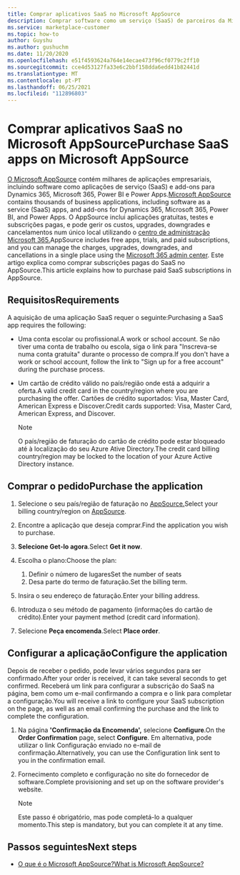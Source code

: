 ```yaml
---
title: Comprar aplicativos SaaS no Microsoft AppSource
description: Comprar software como um serviço (SaaS) de parceiros da Microsoft no Microsoft AppSource.
ms.service: marketplace-customer
ms.topic: how-to
author: Guyshu
ms.author: gushuchm
ms.date: 11/20/2020
ms.openlocfilehash: e51f4593624a764e14ecae473f96cf0779c2ff10
ms.sourcegitcommit: cce4d53127fa33e6c2bbf158dda6edd41b82441d
ms.translationtype: MT
ms.contentlocale: pt-PT
ms.lasthandoff: 06/25/2021
ms.locfileid: "112896803"
---
```

# <a name="purchase-saas-apps-on-microsoft-appsource"></a><span data-ttu-id="35b77-103">Comprar aplicativos SaaS no Microsoft AppSource</span><span class="sxs-lookup"><span data-stu-id="35b77-103">Purchase SaaS apps on Microsoft AppSource</span></span>

<span data-ttu-id="35b77-104">[O Microsoft AppSource](https://appsource.microsoft.com/) contém milhares de aplicações empresariais, incluindo software como aplicações de serviço (SaaS) e add-ons para Dynamics 365, Microsoft 365, Power BI e Power Apps.</span><span class="sxs-lookup"><span data-stu-id="35b77-104">[Microsoft AppSource](https://appsource.microsoft.com/) contains thousands of business applications, including software as a service (SaaS) apps, and add-ons for Dynamics 365, Microsoft 365, Power BI, and Power Apps.</span></span> <span data-ttu-id="35b77-105">O AppSource inclui aplicações gratuitas, testes e subscrições pagas, e pode gerir os custos, upgrades, downgrades e cancelamentos num único local utilizando o [centro de administração Microsoft 365.](/microsoft-365/admin/admin-overview/about-the-admin-center)</span><span class="sxs-lookup"><span data-stu-id="35b77-105">AppSource includes free apps, trials, and paid subscriptions, and you can manage the charges, upgrades, downgrades, and cancellations in a single place using the [Microsoft 365 admin center](/microsoft-365/admin/admin-overview/about-the-admin-center).</span></span> <span data-ttu-id="35b77-106">Este artigo explica como comprar subscrições pagas do SaaS no AppSource.</span><span class="sxs-lookup"><span data-stu-id="35b77-106">This article explains how to purchase paid SaaS subscriptions in AppSource.</span></span>

## <a name="requirements"></a><span data-ttu-id="35b77-107">Requisitos</span><span class="sxs-lookup"><span data-stu-id="35b77-107">Requirements</span></span>

<span data-ttu-id="35b77-108">A aquisição de uma aplicação SaaS requer o seguinte:</span><span class="sxs-lookup"><span data-stu-id="35b77-108">Purchasing a SaaS app requires the following:</span></span>

- <span data-ttu-id="35b77-109">Uma conta escolar ou profissional.</span><span class="sxs-lookup"><span data-stu-id="35b77-109">A work or school account.</span></span> <span data-ttu-id="35b77-110">Se não tiver uma conta de trabalho ou escola, siga o link para "Inscreva-se numa conta gratuita" durante o processo de compra.</span><span class="sxs-lookup"><span data-stu-id="35b77-110">If you don't have a work or school account, follow the link to "Sign up for a free account" during the purchase process.</span></span>

- <span data-ttu-id="35b77-111">Um cartão de crédito válido no país/região onde está a adquirir a oferta.</span><span class="sxs-lookup"><span data-stu-id="35b77-111">A valid credit card in the country/region where you are purchasing the offer.</span></span> <span data-ttu-id="35b77-112">Cartões de crédito suportados: Visa, Master Card, American Express e Discover.</span><span class="sxs-lookup"><span data-stu-id="35b77-112">Credit cards supported: Visa, Master Card, American Express, and Discover.</span></span>

    > [!Note]
    > <span data-ttu-id="35b77-113">O país/região de faturação do cartão de crédito pode estar bloqueado até à localização do seu Azure Ative Directory.</span><span class="sxs-lookup"><span data-stu-id="35b77-113">The credit card billing country/region may be locked to the location of your Azure Active Directory instance.</span></span>

## <a name="purchase-the-application"></a><span data-ttu-id="35b77-114">Comprar o pedido</span><span class="sxs-lookup"><span data-stu-id="35b77-114">Purchase the application</span></span>

1. <span data-ttu-id="35b77-115">Selecione o seu país/região de faturação no [AppSource.](https://appsource.microsoft.com/)</span><span class="sxs-lookup"><span data-stu-id="35b77-115">Select your billing country/region on [AppSource](https://appsource.microsoft.com/).</span></span>
1. <span data-ttu-id="35b77-116">Encontre a aplicação que deseja comprar.</span><span class="sxs-lookup"><span data-stu-id="35b77-116">Find the application you wish to purchase.</span></span>
1. <span data-ttu-id="35b77-117">**Selecione Get-lo agora**.</span><span class="sxs-lookup"><span data-stu-id="35b77-117">Select **Get it now**.</span></span>
1. <span data-ttu-id="35b77-118">Escolha o plano:</span><span class="sxs-lookup"><span data-stu-id="35b77-118">Choose the plan:</span></span>

    1. <span data-ttu-id="35b77-119">Definir o número de lugares</span><span class="sxs-lookup"><span data-stu-id="35b77-119">Set the number of seats</span></span>
    1. <span data-ttu-id="35b77-120">Desa parte do termo de faturação.</span><span class="sxs-lookup"><span data-stu-id="35b77-120">Set the billing term.</span></span>

1. <span data-ttu-id="35b77-121">Insira o seu endereço de faturação.</span><span class="sxs-lookup"><span data-stu-id="35b77-121">Enter your billing address.</span></span>
1. <span data-ttu-id="35b77-122">Introduza o seu método de pagamento (informações do cartão de crédito).</span><span class="sxs-lookup"><span data-stu-id="35b77-122">Enter your payment method (credit card information).</span></span>
1. <span data-ttu-id="35b77-123">Selecione **Peça encomenda**.</span><span class="sxs-lookup"><span data-stu-id="35b77-123">Select **Place order**.</span></span>

## <a name="configure-the-application"></a><span data-ttu-id="35b77-124">Configurar a aplicação</span><span class="sxs-lookup"><span data-stu-id="35b77-124">Configure the application</span></span>

<span data-ttu-id="35b77-125">Depois de receber o pedido, pode levar vários segundos para ser confirmado.</span><span class="sxs-lookup"><span data-stu-id="35b77-125">After your order is received, it can take several seconds to get confirmed.</span></span> <span data-ttu-id="35b77-126">Receberá um link para configurar a subscrição do SaaS na página, bem como um e-mail confirmando a compra e o link para completar a configuração.</span><span class="sxs-lookup"><span data-stu-id="35b77-126">You will receive a link to configure your SaaS subscription on the page, as well as an email confirming the purchase and the link to complete the configuration.</span></span>

1. <span data-ttu-id="35b77-127">Na página **'Confirmação da Encomenda',** selecione **Configure**.</span><span class="sxs-lookup"><span data-stu-id="35b77-127">On the **Order Confirmation** page, select **Configure**.</span></span> <span data-ttu-id="35b77-128">Em alternativa, pode utilizar o link Configuração enviado no e-mail de confirmação.</span><span class="sxs-lookup"><span data-stu-id="35b77-128">Alternatively, you can use the Configuration link sent to you in the confirmation email.</span></span>
1. <span data-ttu-id="35b77-129">Fornecimento completo e configuração no site do fornecedor de software.</span><span class="sxs-lookup"><span data-stu-id="35b77-129">Complete provisioning and set up on the software provider's website.</span></span>

    > [!Note]
    > <span data-ttu-id="35b77-130">Este passo é obrigatório, mas pode completá-lo a qualquer momento.</span><span class="sxs-lookup"><span data-stu-id="35b77-130">This step is mandatory, but you can complete it at any time.</span></span>

## <a name="next-steps"></a><span data-ttu-id="35b77-131">Passos seguintes</span><span class="sxs-lookup"><span data-stu-id="35b77-131">Next steps</span></span>

- [<span data-ttu-id="35b77-132">O que é o Microsoft AppSource?</span><span class="sxs-lookup"><span data-stu-id="35b77-132">What is Microsoft AppSource?</span></span>](appsource-overview.md)
